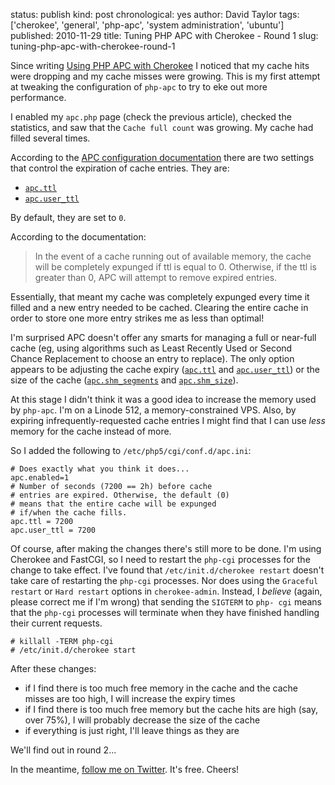status: publish
kind: post
chronological: yes
author: David Taylor
tags: ['cherokee', 'general', 'php-apc', 'system administration', 'ubuntu']
published: 2010-11-29
title: Tuning PHP APC with Cherokee - Round 1
slug: tuning-php-apc-with-cherokee-round-1

Since writing [Using PHP APC with Cherokee](http://www.cloudartisan.com/2010/11/using-php-apc-with-cherokee/) I noticed that my cache hits were dropping and my cache misses were growing.  This is my first attempt at tweaking the configuration of `php-apc` to try to eke out more performance.

I enabled my `apc.php` page (check the previous article), checked the statistics, and saw that the `Cache full count` was growing. My cache had filled several times.

According to the [APC configuration documentation](http://www.php.net/manual/en/apc.configuration.php) there are two settings that control the expiration of cache entries. They are:

  * [`apc.ttl`](http://www.php.net/manual/en/apc.configuration.php#ini.apc.ttl)
  * [`apc.user_ttl`](http://www.php.net/manual/en/apc.configuration.php#ini.apc.user-ttl)
  
By default, they are set to `0`.

According to the documentation:

> In the event of a cache running out of available memory, the cache will be completely expunged if ttl is equal to 0. Otherwise, if the ttl is greater than 0, APC will attempt to remove expired entries.

  
Essentially, that meant my cache was completely expunged every time it filled and a new entry needed to be cached. Clearing the entire cache in order to store one more entry strikes me as less than optimal!

I'm surprised APC doesn't offer any smarts for managing a full or near-full cache (eg, using algorithms such as Least Recently Used or Second Chance Replacement to choose an entry to replace). The only option appears to be adjusting the cache expiry ([`apc.ttl`](http://www.php.net/manual/en/apc.configuration.php#ini.apc.ttl) and [`apc.user_ttl`](http://www.php.net/manual/en/apc.configuration.php#ini.apc.user-ttl)) or the size of the cache ([`apc.shm_segments`](http://www.php.net/manual/en/apc.configuration.php#ini.apc.shm-segments) and [`apc.shm_size`](http://www.php.net/manual/en/apc.configuration.php#ini.apc.shm-size)).

At this stage I didn't think it was a good idea to increase the memory used by `php-apc`. I'm on a Linode 512, a memory-constrained VPS. Also, by expiring infrequently-requested cache entries I might find that I can use _less_ memory for the cache instead of more.

So I added the following to `/etc/php5/cgi/conf.d/apc.ini`:


    # Does exactly what you think it does...
    apc.enabled=1
    # Number of seconds (7200 == 2h) before cache
    # entries are expired. Otherwise, the default (0)
    # means that the entire cache will be expunged
    # if/when the cache fills.
    apc.ttl = 7200
    apc.user_ttl = 7200


Of course, after making the changes there's still more to be done. I'm using Cherokee and FastCGI, so I need to restart the `php-cgi` processes for the change to take effect. I've found that `/etc/init.d/cherokee restart` doesn't take care of restarting the `php-cgi` processes. Nor does using the `Graceful restart` or `Hard restart` options in `cherokee-admin`. Instead, I _believe_ (again, please correct me if I'm wrong) that sending the `SIGTERM` to `php- cgi` means that the `php-cgi` processes will terminate when they have finished handling their current requests.


    # killall -TERM php-cgi
    # /etc/init.d/cherokee start

  
After these changes:

  * if I find there is too much free memory in the cache and the cache misses are too high, I will increase the expiry times
  * if I find there is too much free memory but the cache hits are high (say, over 75%), I will probably decrease the size of the cache
  * if everything is just right, I'll leave things as they are
  
We'll find out in round 2...

In the meantime, [follow me on Twitter](http://twitter.com/davidltaylor). It's free. Cheers!
